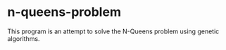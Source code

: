 # n-queens-problem
This program is an attempt to solve the N-Queens problem using genetic algorithms.
